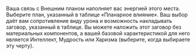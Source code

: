 Ваша связь с Внешним планом наполняет вас энергией этого места. Выберите план, указанный в таблице «Планарное влияние». Ваш выбор даёт вам сопротивление виду урона и возможность накладывать заговор, указанный в таблице. Вы можете наложить этот заговор без материальных компонентов, а вашей базовой характеристикой для него является Интеллект, Мудрость или Харизма (выберите, когда выбираете эту черту).